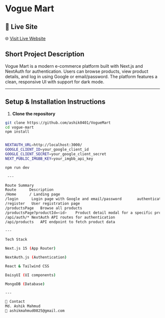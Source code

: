 # Vogue Mart

## 🔗 Live Site

🌐 [Visit Live Website](https://vogue-mart.vercel.app/)

## Short Project Description
Vogue Mart is a modern e-commerce platform built with Next.js and NextAuth for authentication. Users can browse products, view product details, and log in using Google or email/password. The platform features a clean, responsive UI with support for dark mode.

---

## Setup & Installation Instructions

1. **Clone the repository**
```bash
git clone https://github.com/ashik0401/VogueMart
cd vogue-mart
npm install


NEXTAUTH_URL=http://localhost:3000/
GOOGLE_CLIENT_ID=your_google_client_id
GOOGLE_CLIENT_SECRET=your_google_client_secret
NEXT_PUBLIC_IMGBB_KEY=your_imgbb_api_key

npm run dev

 ---

Route Summary
Route	   Description
/Home      / Landing page
/login	    Login page with Google and email/password       authentication
/register	User registration page
/productsPage	Browse all products
/productsPage?productId=<id>	Product detail modal for a specific product
/api/auth/*	NextAuth API routes for authentication
/api/products	API endpoint to fetch product data

---

Tech Stack

Next.js 15 (App Router)

NextAuth.js (Authentication)

React & Tailwind CSS

DaisyUI (UI components)

MongoDB (Database)

---

🤝 Contact
Md. Ashik Mahmud
📧 ashikmahmud0825@gmail.com
